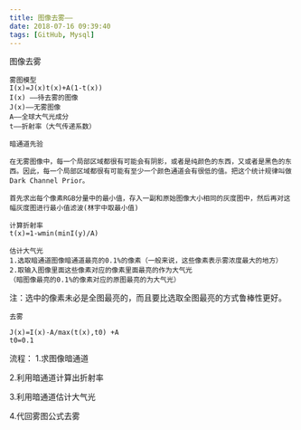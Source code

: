 ```yaml
---
title: 图像去雾——
date: 2018-07-16 09:39:40
tags: [GitHub, Mysql]
---
```


图像去雾

<!--more-->
```
雾图模型
I(x)=J(x)t(x)+A(1-t(x))
I(x) ——待去雾的图像
J(x)——无雾图像
A——全球大气光成分
t——折射率（大气传递系数）

暗通道先验

在无雾图像中，每一个局部区域都很有可能会有阴影，或者是纯颜色的东西，又或者是黑色的东西。因此，每一个局部区域都很有可能有至少一个颜色通道会有很低的值。把这个统计规律叫做Dark Channel Prior。

首先求出每个像素RGB分量中的最小值，存入一副和原始图像大小相同的灰度图中，然后再对这幅灰度图进行最小值滤波(林宇中取最小值)

计算折射率
t(x)=1-wmin(minI(y)/A)

估计大气光 
1.选取暗通道图像暗通道最亮的0.1%的像素（一般来说，这些像素表示雾浓度最大的地方）
2.取输入图像里面这些像素对应的像素里面最亮的作为大气光
（暗图像最亮的0.1%的像素对应的原图最亮的为大气光）
```
注：选中的像素未必是全图最亮的，而且要比选取全图最亮的方式鲁棒性更好。

```
去雾

J(x)=I(x)-A/max(t(x),t0) +A
t0=0.1
```
流程：
1.求图像暗通道

2.利用暗通道计算出折射率

3.利用暗通道估计大气光

4.代回雾图公式去雾